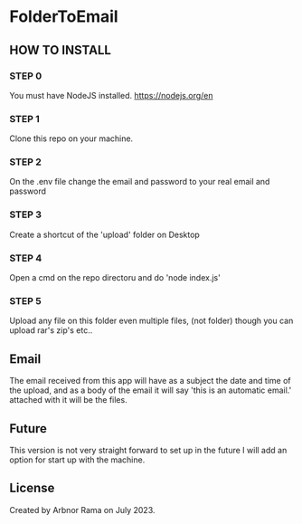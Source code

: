 # FolderToEmail

## HOW TO INSTALL

### STEP 0
You must have NodeJS installed. https://nodejs.org/en
### STEP 1
Clone this repo on your machine.
### STEP 2
On the .env file change the email and password to your real email and password
### STEP 3
Create a shortcut of the 'upload' folder on Desktop
### STEP 4
Open a cmd on the repo directoru and do 'node index.js'
### STEP 5
Upload any file on this folder even multiple files, (not folder) though you can upload rar's zip's etc..

## Email
The email received from this app will have as a subject the date and time of the upload, and as a body of the email it will say 'this is an automatic email.' attached with it will be the files.

## Future
This version is not very straight forward to set up in the future I will add an option for start up with the machine.

## License
Created by Arbnor Rama on July 2023.
